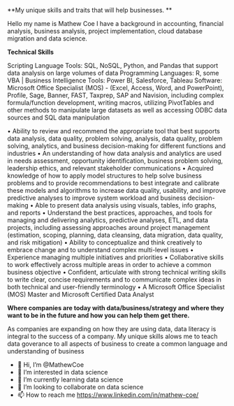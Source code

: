 **My unique skills and traits that will help businesses. **

Hello my name is Mathew Coe I have a background in accounting, financial analysis, business analysis, project implementation, cloud database migration and data science.

**Technical Skills**

Scripting Language Tools:  SQL, NoSQL, Python, and Pandas that support data analysis on large volumes of data
Programming Languages: R, some VBA | Business Intelligence Tools: Power BI, Salesforce, Tableau
Software: Microsoft Office Specialist (MOS) - (Excel, Access, Word, and PowerPoint), Profile, Sage, Banner, FAST, Taxprep, SAP and Navision, including complex formula/function development, writing macros, utilizing PivotTables and other methods to manipulate large datasets as well as accessing ODBC data sources and SQL data manipulation

•	Ability to review and recommend the appropriate tool that best supports data analysis, data quality, problem solving, analysis, data quality, problem solving, analytics, and business decision-making for different functions and industries
•	An understanding of how data analysis and analytics are used in needs assessment, opportunity identification, business problem solving, leadership ethics, and relevant stakeholder communications
•	Acquired knowledge of how to apply model structures to help solve business problems and to provide recommendations to best integrate and calibrate these models and algorithms to increase data quality, usability, and improve predictive analyses to improve system workload and business decision-making
•	Able to present data analysis using visuals, tables, info graphs, and reports
•	Understand the best practices, approaches, and tools for managing and delivering analytics, predictive analyses, ETL, and data projects, including assessing approaches around project management (estimation, scoping, planning, data cleansing, data migration, data quality, and risk mitigation)
•	Ability to conceptualize and think creatively to embrace change and to understand complex multi-level issues
•	Experience managing multiple initiatives and priorities
•	Collaborative skills to work effectively across multiple areas in order to achieve a common business objective 
•	Confident, articulate with strong technical writing skills to write clear, concise requirements and to communicate complex ideas in both technical and user-friendly terminology
•	A Microsoft Office Specialist (MOS) Master and Microsoft Certified Data Analyst  

**Where companies are today with data/business/strategy and where they want to be in the future and how you can help them get there.**

As companies are expanding on how they are using data, data literacy is integral to the success of a company. My unique skills alows me to teach data goverance to all aspects of business to create a common language and understanding of business



- 👋 Hi, I’m @MathewCoe
- 👀 I’m interested in data science
- 🌱 I’m currently learning data science
- 💞️ I’m looking to collaborate on data science
- 📫 How to reach me https://www.linkedin.com/in/mathew-coe/

<!---
MathewCoe/MathewCoe is a ✨ special ✨ repository because its `README.md` (this file) appears on your GitHub profile.
You can click the Preview link to take a look at your changes.
--->

